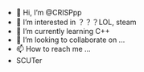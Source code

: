 - 👋 Hi, I’m @CRISPpp
- 👀 I’m interested in ？？？LOL, steam
- 🌱 I’m currently learning C++
- 💞️ I’m looking to collaborate on ...
- 📫 How to reach me ...
- SCUTer

<!---
CRISPpp/CRISPpp is a ✨ special ✨ repository because its `README.md` (this file) appears on your GitHub profile.
You can click the Preview link to take a look at your changes.
--->

